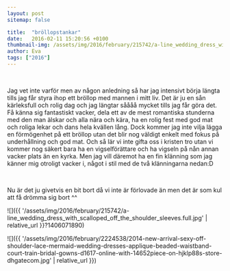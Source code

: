 ```yaml
---
layout: post
sitemap: false

title:  "bröllopstankar"
date:   2016-02-11 15:20:56 +0100
thumbnail-img: /assets/img/2016/february/215742/a-line_wedding_dress_with_scalloped_off_the_shoulder_sleeves.full.jpg?1406071890
author: Eva
tags: ["2016"]
---
```


 




Jag vet inte varför men av någon anledning så har jag intensivt börja längta tills jag får styra ihop ett bröllop med mannen i mitt liv. Det är ju en sån kärleksfull och rolig dag och jag längtar såååå mycket tills jag får göra det. Få känna sig fantastiskt vacker, dela ett av de mest romantiska stunderna med den man älskar och alla nära och kära, ha en rolig fest med god mat och roliga lekar och dans hela kvällen lång. Dock kommer jag inte vilja lägga en förmögenhet på ett bröllop utan det blir nog väldigt enkelt med fokus på underhållning och god mat. Och så lär vi inte gifta oss i kristen tro utan vi kommer nog säkert bara ha en vigselförättare och ha vigseln på nån annan vacker plats än en kyrka. Men jag vill däremot ha en fin klänning som jag känner mig otroligt vacker i, något i stil med de två klänningarna nedan:D 




 




Nu är det ju givetvis en bit bort då vi inte är förlovade än men det är som kul att få drömma sig bort ^^

![]({{ '/assets/img/2016/february/215742/a-line_wedding_dress_with_scalloped_off_the_shoulder_sleeves.full.jpg'  | relative_url }}?1406071890)

![]({{ '/assets/img/2016/february/2224538/2014-new-arrival-sexy-off-shoulder-lace-mermaid-wedding-dresses-applique-beaded-waistband-court-train-bridal-gowns-d1617-online-with-14652piece-on-hjklp88s-store-dhgatecom.jpg'  | relative_url }})

